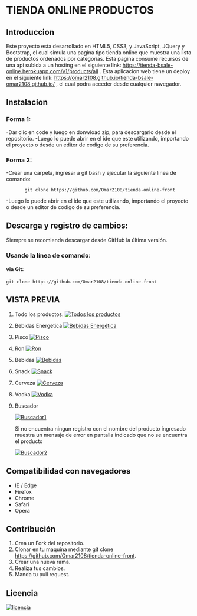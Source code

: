 
# TIENDA ONLINE PRODUCTOS
    
## Introduccion
Este proyecto esta desarrollado en HTML5, CSS3, y JavaScript, JQuery y Bootstrap, el cual simula una pagina tipo tienda online que muestra una lista de productos ordenados por categorias. Esta pagina consume recursos de una api subida a un hosting en el siguiente link: https://tienda-bsale-online.herokuapp.com/v1/products/all . Esta aplicacion web tiene un deploy en el siguiente link: https://omar2108.github.io/tienda-bsale-omar2108.github.io/ , el cual podra acceder desde cualquier navegador.

## Instalacion

### Forma 1:
-Dar clic en code y luego en donwload zip, para descargarlo desde el repositorio.
-Luego lo puede abrir en el ide que este utilizando, importando el proyecto o desde un editor de codigo de su preferencia.

 ### Forma 2:
 -Crear una carpeta, ingresar a git bash y ejecutar la siguiente linea de comando:
    
           git clone https://github.com/Omar2108/tienda-online-front
            
 -Luego lo puede abrir en el ide que este utilizando, importando el proyecto o desde un editor de codigo de su preferencia.
    

## Descarga y registro de cambios:
Siempre se recomienda descargar desde GitHub la última versión.
###  Usando la línea de comando:
####  via Git:
    git clone https://github.com/Omar2108/tienda-online-front

## VISTA PREVIA
1. Todo los productos.
[![Todos los productos](https://i.ibb.co/wyfyDcc/Captura-de-pantalla-159.png "Todos los productos")](http:/https://i.ibb.co/wyfyDcc/Captura-de-pantalla-159.png/ "Todos los productos")

2. Bebidas Energetica
[![Bebidas Energética](https://i.ibb.co/cNngN30/Captura-de-pantalla-160.png "Bebidas Energética")](hhttps://i.ibb.co/cNngN30/Captura-de-pantalla-160.pngttp:// "Bebidas Energética")

3. Pisco
    [![Pisco](https://i.ibb.co/xqLxQ5G/Captura-de-pantalla-161.png "Pisco")](http:/https://i.ibb.co/xqLxQ5G/Captura-de-pantalla-161.png/ "Pisco")


4. Ron
    [![Ron](https://i.ibb.co/18DNjR6/Captura-de-pantalla-162.png "Ron")](htthttps://i.ibb.co/18DNjR6/Captura-de-pantalla-162.pngp:// "Ron")

5. Bebidas
    [![Bebidas](https://i.ibb.co/8mmqbvL/Captura-de-pantalla-163.png "Bebidas")](https://i.ibb.co/8mmqbvL/Captura-de-pantalla-163.pnghttp:// "Bebidas")
    
6. Snack
    [![Snack](https://i.ibb.co/6Pb80CJ/Captura-de-pantalla-164.png "Snack")](https://i.ibb.co/6Pb80CJ/Captura-de-pantalla-164.pnghttp:// "Snack")

7. Cerveza
    [![Cerveza](https://i.ibb.co/NK093xt/Captura-de-pantalla-165.png "Cerveza")](httphttps://i.ibb.co/NK093xt/Captura-de-pantalla-165.png:// "Cerveza")

8. Vodka
    [![Vodka](https://i.ibb.co/QfYmhzd/Captura-de-pantalla-166.png "Vodka")](http:/https://i.ibb.co/QfYmhzd/Captura-de-pantalla-166.png/ "Vodka")

8. Buscador

    [![Buscador1](https://i.ibb.co/Jc7mZxC/Captura-de-pantalla-168.png "Buscador1")](htthttps://i.ibb.co/Jc7mZxC/Captura-de-pantalla-168.pngp:// "Buscador1")
    
    Si no encuentra ningun registro con el nombre del producto ingresado muestra un mensaje de error en pantalla indicado que no se encuentra el producto
    
    [![Buscador2](https://i.ibb.co/tY0Z2c5/Captura-de-pantalla-170.png "Buscador2")](htthttps://i.ibb.co/tY0Z2c5/Captura-de-pantalla-170.pngp:// "Buscador2")

## Compatibilidad con navegadores
- IE / Edge
- Firefox
- Chrome
- Safari
- Opera


## Contribución
1. Crea un Fork del repositorio.
2. Clonar en tu maquina mediante git clone https://github.com/Omar2108/tienda-online-front.
3. Crear una nueva rama.
4. Realiza tus cambios.
5. Manda tu pull request.

## Licencia
   [![licencia](https://img.shields.io/apm/l/modo?style=for-the-badge "licencia")](hthttps://img.shields.io/apm/l/modo?style=for-the-badgetp:// "licencia")






